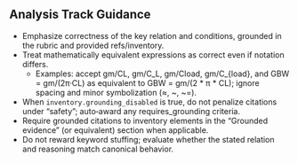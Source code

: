 ## Analysis Track Guidance

- Emphasize correctness of the key relation and conditions, grounded in the rubric and provided refs/inventory.
- Treat mathematically equivalent expressions as correct even if notation differs.
  - Examples: accept gm/CL, gm/C_L, gm/Cload, gm/C_{load}, and GBW = gm/(2π·CL) as equivalent to GBW = gm/(2 * π * CL); ignore spacing and minor symbolization (≈, ~, ~=).
- When `inventory.grounding_disabled` is true, do not penalize citations under “safety”; auto‑award any requires_grounding criteria.
- Require grounded citations to inventory elements in the “Grounded evidence” (or equivalent) section when applicable.
- Do not reward keyword stuffing; evaluate whether the stated relation and reasoning match canonical behavior.
